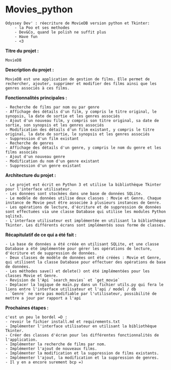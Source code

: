 # Movies_python

    Odyssey Dev' : réecriture de MovieDB version python et Tkinter:
        - la Poo et ses methodes
        - Dev&Co, quand le polish ne suffit plus
        - Have fun
        - <3


**Titre du projet :** 

    MovieDB

**Description du projet :** 
    
    MovieDB est une application de gestion de films. Elle permet de rechercher, ajouter, supprimer et modifier des films ainsi que les genres associés à ces films.

**Fonctionnalités principales :**

    - Recherche de films par nom ou par genre
    - Affichage des détails d'un film, y compris le titre original, le synopsis, la date de sortie et les genres associés
    - Ajout d'un nouveau film, y compris son titre original, sa date de sortie, son synopsis et les genres associés
    - Modification des détails d'un film existant, y compris le titre original, la date de sortie, le synopsis et les genres associés
    - Suppression d'un film existant
    - Recherche de genres
    - Affichage des détails d'un genre, y compris le nom du genre et les films associés
    - Ajout d'un nouveau genre
    - Modification du nom d'un genre existant
    - Suppression d'un genre existant

**Architecture du projet :**

    - Le projet est écrit en Python 3 et utilise la bibliothèque Tkinter pour l'interface utilisateur.
    - Les données sont stockées dans une base de données SQLite.
    - Le modèle de données utilise deux classes : Movie et Genre. Chaque instance de Movie peut être associée à plusieurs instances de Genre.
    - Les opérations de lecture, d'écriture et de suppression de données sont effectuées via une classe Database qui utilise les modules Python sqlite3.
    - L'interface utilisateur est implémentée en utilisant la bibliothèque Tkinter. Les différents écrans sont implémentés sous forme de classes.

**Récapitulatif de ce qui a été fait :**

    - La base de données a été créée en utilisant SQLite, et une classe Database a été implémentée pour gérer les opérations de lecture, d'écriture et de suppression de données.
    - Deux classes de modèle de données ont été créées : Movie et Genre, qui utilisent la classe Database pour effectuer des opérations de base de données.
    - Les méthodes save() et delete() ont été implémentées pour les classes Movie et Genre.
    - Revision de l'Api `search_movies` et `get_movie`
    - Deplacer la logique de main.py dans un fichier utils.py qui fera le liens entre l'interface utilisateur et l'api / model / db
    - `Genre` ne sera pas modifiable par l'utilisateur, possibilité de mettre a jour par rapport a l'api


**Prochaines étapes :**

    c'est un peu le bordel =D :
    - revoir le fichier install.md et requirements.txt
    - Implémenter l'interface utilisateur en utilisant la bibliothèque Tkinter.
    - Créer des classes d'écran pour les différentes fonctionnalités de l'application.
    - Implémenter la recherche de films par nom.
    - Implémenter l'ajout de nouveaux films.
    - Implémenter la modification et la suppression de films existants.
    - Implémenter l'ajout, la modification et la suppression de genres.
    - Il y en a encore surement bcp =)
